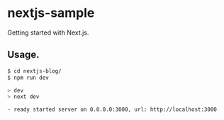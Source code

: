# nextjs-sample
Getting started with Next.js.

## Usage.
```bash
$ cd nextjs-blog/
$ npm run dev

> dev
> next dev

- ready started server on 0.0.0.0:3000, url: http://localhost:3000
```
